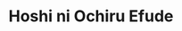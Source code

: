 --- 
title: "Hoshi ni Ochiru Efude"
publishdate: "2019-5-7T16:48:46+02:00"
src: "https://365manga.net/manga/hoshi-ni-ochiru-efude"
image: "https://data.365manga.net/images/thumbnails/19442-hoshi-ni-ochiru-efude.jpg"
description: "From xiaojiangworld: Ryousei and Shougo are involved in a continuous and ambiguous sexual relationship. By claiming Ryousei to be his, Shougo thought that it would help to change his own feelings of helplessness, regret and loneliness. Although captivated by Shougo, Ryousei himself slowly began to realize that he was just being used. An opportunity arrives for both Shougo and Ryousei to display their painting at Shougo's elder brother's art exhibition…"
---
